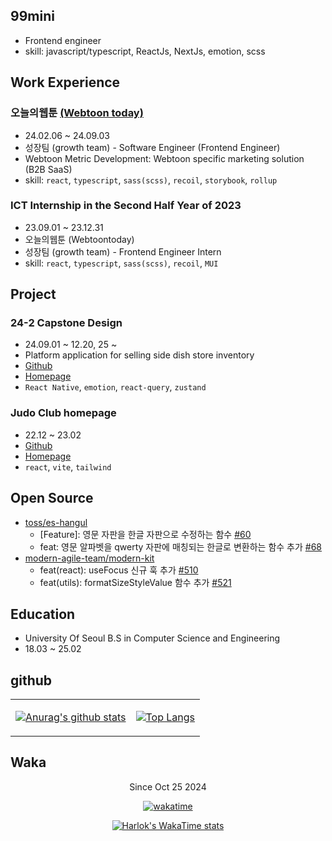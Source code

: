 ## 99mini

- Frontend engineer
- skill: javascript/typescript, ReactJs, NextJs, emotion, scss


## Work Experience

### 오늘의웹툰 [(Webtoon today)](https://webtoon.today/)

- 24.02.06 ~ 24.09.03
- 성장팀 (growth team) - Software Engineer (Frontend Engineer)
- Webtoon Metric Development: Webtoon specific marketing solution (B2B SaaS)
- skill: `react`, `typescript`, `sass(scss)`, `recoil`, `storybook`, `rollup`

### ICT Internship in the Second Half Year of 2023

- 23.09.01 ~ 23.12.31
- 오늘의웹툰 (Webtoontoday)
- 성장팀 (growth team) - Frontend Engineer Intern
- skill: `react`, `typescript`, `sass(scss)`, `recoil`, `MUI`


## Project

### 24-2 Capstone Design

- 24.09.01 ~ 12.20, 25 ~
- Platform application for selling side dish store inventory
- [Github](https://github.com/ummgoban)
- [Homepage](https://ummgoban.com)
- `React Native`, `emotion`, `react-query`, `zustand`

### Judo Club homepage 

- 22.12 ~ 23.02
- [Github](https://github.com/uos-judo-jiho)
- [Homepage](https://uosjudo.com/)
- `react`, `vite`, `tailwind`

## Open Source

- [toss/es-hangul](https://github.com/toss/es-hangul)
  - [Feature]: 영문 자판을 한글 자판으로 수정하는 함수 [#60](https://github.com/toss/es-hangul/issues/60)
  - feat: 영문 알파벳을 qwerty 자판에 매칭되는 한글로 변환하는 함수 추가 [#68](https://github.com/toss/es-hangul/pull/68)
- [modern-agile-team/modern-kit](https://github.com/modern-agile-team/modern-kit)
  - feat(react): useFocus 신규 훅 추가 [#510](https://github.com/modern-agile-team/modern-kit/pull/510)
  - feat(utils): formatSizeStyleValue 함수 추가 [#521](https://github.com/modern-agile-team/modern-kit/pull/521)

## Education

- University Of Seoul B.S in Computer Science and Engineering
- 18.03 ~ 25.02

## github

<div align=center>

<table>
  <tbody>
        <tr>
    <tr>
<td>

[![Anurag's github stats](https://github-readme-stats.vercel.app/api?username=99mini)](https://github.com/anuraghazra/github-readme-stats)


</td>
<td>

[![Top Langs](https://github-readme-stats.vercel.app/api/top-langs/?username=99mini&layout=compact)](https://github.com/anuraghazra/github-readme-stats)

</td>
    </tr>
  </tbody>
</table>

</div>

## Waka

<div align=center>

Since Oct 25 2024
  
[![wakatime](https://wakatime.com/badge/user/32601717-9798-42b7-a297-7ec7581ff7c8.svg)](https://wakatime.com/@32601717-9798-42b7-a297-7ec7581ff7c8)

</div>

<div align=center>
  
[![Harlok's WakaTime stats](https://github-readme-stats.vercel.app/api/wakatime?username=99mini&layout=compact&langs_count=16&custom_title=WakaTime%20Stats%20(16%20langs))](https://github.com/anuraghazra/github-readme-stats)

</div>
